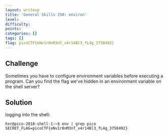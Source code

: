 ```yaml
---
layout: writeup
title: 'General Skills 150: environ'
level: 
difficulty: 
points: 
categories: []
tags: []
flag: picoCTF{eNv1r0nM3nT_v4r14Bl3_fL4g_3758492}
---
```

## Challenge

Sometimes you have to configure environment variables before executing a
program. Can you find the flag we've hidden in an environment variable
on the shell server?

## Solution

logging into the shell:

    hxr@pico-2018-shell-1:~$ env | grep pico
    SECRET_FLAG=picoCTF{eNv1r0nM3nT_v4r14Bl3_fL4g_3758492}

